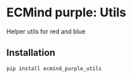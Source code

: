 # ECMind purple: Utils

Helper utils for red and blue

## Installation

`pip install ecmind_purple_utils`
